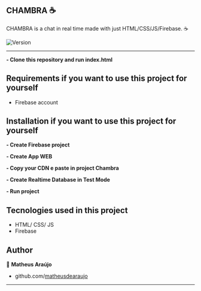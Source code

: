 CHAMBRA :coffee:
------------
CHAMBRA is a chat in real time made with just HTML/CSS/JS/Firebase. :coffee:

<p>
  <img alt="Version" src="https://img.shields.io/badge/version-1.0-blue.svg?cacheSeconds=2592000" />
</p>

<hr>

**- Clone this repository and run index.html**

Requirements if you want to use this project for yourself
------------
 - Firebase account
 
 Installation if you want to use this project for yourself
 ------------
 
 **- Create Firebase project**
 
 **- Create App WEB**
 
 **- Copy your CDN e paste in project Chambra**
 
 **- Create Realtime Database in Test Mode**
 
 **- Run project**


Tecnologies used in this project
------------
- HTML/ CSS/ JS
- Firebase

Author
------------

👤 **Matheus Araújo**

* github.com/[matheusdearaujo](https://github.com/matheusdearaujo)

***

